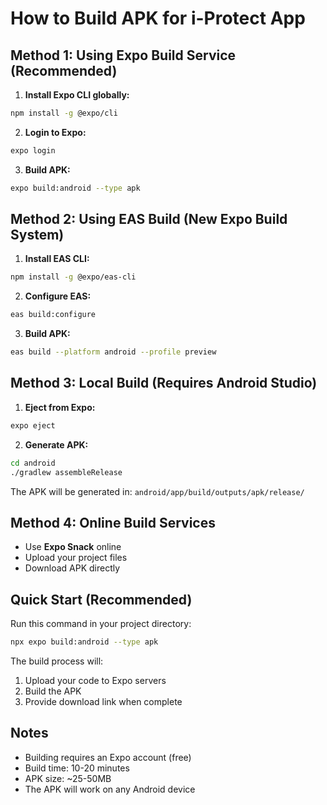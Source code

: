 # How to Build APK for i-Protect App

## Method 1: Using Expo Build Service (Recommended)

1. **Install Expo CLI globally:**
```bash
npm install -g @expo/cli
```

2. **Login to Expo:**
```bash
expo login
```

3. **Build APK:**
```bash
expo build:android --type apk
```

## Method 2: Using EAS Build (New Expo Build System)

1. **Install EAS CLI:**
```bash
npm install -g @expo/eas-cli
```

2. **Configure EAS:**
```bash
eas build:configure
```

3. **Build APK:**
```bash
eas build --platform android --profile preview
```

## Method 3: Local Build (Requires Android Studio)

1. **Eject from Expo:**
```bash
expo eject
```

2. **Generate APK:**
```bash
cd android
./gradlew assembleRelease
```

The APK will be generated in: `android/app/build/outputs/apk/release/`

## Method 4: Online Build Services

- Use **Expo Snack** online
- Upload your project files
- Download APK directly

## Quick Start (Recommended)

Run this command in your project directory:
```bash
npx expo build:android --type apk
```

The build process will:
1. Upload your code to Expo servers
2. Build the APK
3. Provide download link when complete

## Notes

- Building requires an Expo account (free)
- Build time: 10-20 minutes
- APK size: ~25-50MB
- The APK will work on any Android device